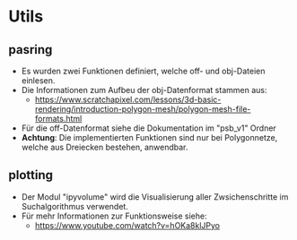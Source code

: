 # **Utils**
## **pasring**
- Es wurden zwei Funktionen definiert, welche off- und obj-Dateien einlesen.
- Die Informationen zum Aufbeu der obj-Datenformat stammen aus: 
    - https://www.scratchapixel.com/lessons/3d-basic-rendering/introduction-polygon-mesh/polygon-mesh-file-formats.html
- Für die off-Datenformat siehe die Dokumentation im "psb_v1" Ordner
- **Achtung**: Die implementierten Funktionen sind nur bei Polygonnetze, welche aus Dreiecken bestehen, anwendbar.

## **plotting**
- Der Modul "ipyvolume" wird die Visualisierung aller Zwsichenschritte im Suchalgorithmus verwendet.
- Für mehr Informationen zur Funktionsweise siehe:
    - https://www.youtube.com/watch?v=hOKa8klJPyo
